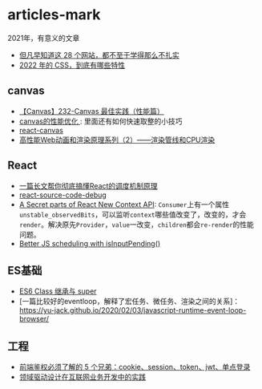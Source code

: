 # articles-mark
2021年，有意义的文章
- [但凡早知道这 28 个网站，都不至于学得那么不扎实](https://mp.weixin.qq.com/s/kmfRNXA3hM74wDI_HW0CNw)
- [2022 年的 CSS，到底有哪些特性](https://mp.weixin.qq.com/s/0oTSyWcfLKTwtPRckK8yjQ)


## canvas
- [【Canvas】232-Canvas 最佳实践（性能篇）](https://cloud.tencent.com/developer/article/1471956)
- [ canvas的性能优化 ](https://www.cnblogs.com/rubylouvre/p/3570636.html): 里面还有如何快速取整的小技巧
- [ react-canvas ](https://github.com/flipboard/react-canvas)
- [高性能Web动画和渲染原理系列（2）——渲染管线和CPU渲染](https://www.cnblogs.com/dashnowords/p/11706774.html)


## React
- [一篇长文帮你彻底搞懂React的调度机制原理](https://zhuanlan.zhihu.com/p/347522106)
- [react-source-code-debug](https://github.com/neroneroffy/react-source-code-debug)
- [A Secret parts of React New Context API](https://koba04.medium.com/a-secret-parts-of-react-new-context-api-e9506a4578aa): `Consumer`上有一个属性`unstable_observedBits`，可以监听`context`哪些值改变了，改变的，才会`render`。解决原先`Provider`，`value`一改变，`children`都会`re-render`的性能问题。
- [Better JS scheduling with isInputPending()](https://web.dev/isinputpending/)

## ES基础
- [ES6 Class 继承与 super](https://segmentfault.com/a/1190000015565616)
- [一篇比较好的eventloop，解释了宏任务、微任务、渲染之间的关系]：https://yu-jack.github.io/2020/02/03/javascript-runtime-event-loop-browser/


## 工程
- [前端鉴权必须了解的 5 个兄弟：cookie、session、token、jwt、单点登录](https://mp.weixin.qq.com/s/rwp9sXi4Y8Ht0UbA6z4hSg)
- [领域驱动设计在互联网业务开发中的实践](https://tech.meituan.com/2017/12/22/ddd-in-practice.html)
